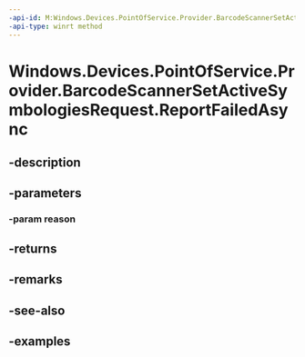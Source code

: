```yaml
---
-api-id: M:Windows.Devices.PointOfService.Provider.BarcodeScannerSetActiveSymbologiesRequest.ReportFailedAsync(System.Int32)
-api-type: winrt method
---
```


<!-- Method syntax.
public IAsyncAction BarcodeScannerSetActiveSymbologiesRequest.ReportFailedAsync(Int32 reason)
-->

# Windows.Devices.PointOfService.Provider.BarcodeScannerSetActiveSymbologiesRequest.ReportFailedAsync

## -description

## -parameters
### -param reason

## -returns

## -remarks

## -see-also

## -examples

